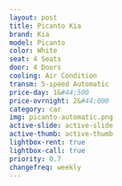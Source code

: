 ```yaml
---
layout: post
title: Picanto Kia
brand: Kia
model: Picanto
color: White
seat: 4 Seats
door: 4 Doors
cooling: Air Condition
transm: 5-speed Automatic
price-day: 1&#44;500
price-ovrnight: 2&#44;000
category: car
img: picanto-automatic.png
active-slide: active-slide
active-thumb: active-thumb
lightbox-rent: true
lightbox-call: true
priority: 0.7
changefreq: weekly
---
```

